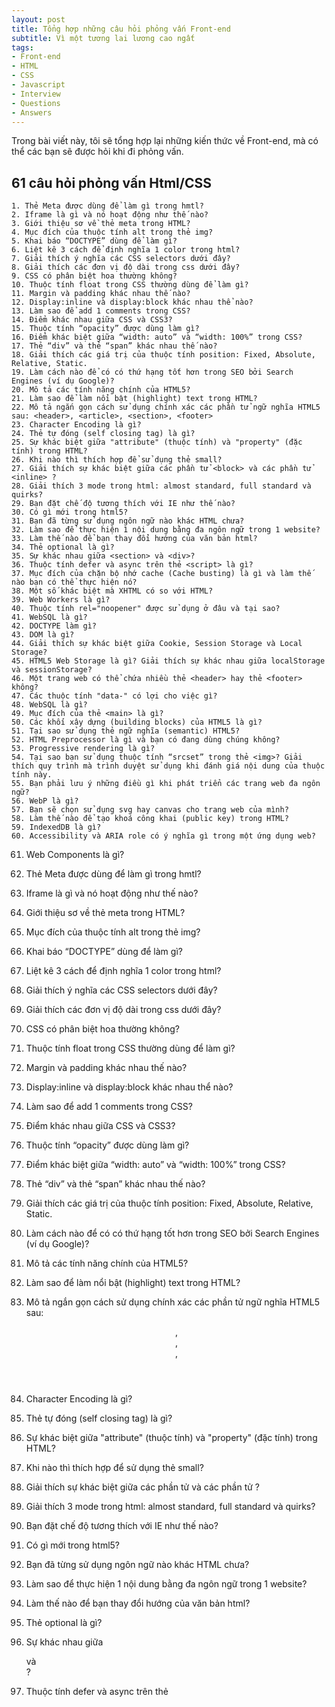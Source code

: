 ```yaml
---
layout: post
title: Tổng hợp những câu hỏi phỏng vấn Front-end
subtitle: Vì một tương lai lương cao ngất
tags:
- Front-end
- HTML
- CSS
- Javascript
- Interview
- Questions
- Answers
---
```

Trong bài viết này, tôi sẽ tổng hợp lại những kiến thức về Front-end, mà có thể các bạn sẽ được hỏi khi đi phỏng vấn.

## 61 câu hỏi phỏng vấn Html/CSS
    1. Thẻ Meta được dùng để làm gì trong hmtl?
    2. Iframe là gì và nó hoạt động như thế nào?
    3. Giới thiệu sơ về thẻ meta trong HTML?
    4. Mục đích của thuộc tính alt trong thẻ img?
    5. Khai báo “DOCTYPE” dùng để làm gì?
    6. Liệt kê 3 cách để định nghĩa 1 color trong html?
    7. Giải thích ý nghĩa các CSS selectors dưới đây?
    8. Giải thích các đơn vị độ dài trong css dưới đây?
    9. CSS có phân biệt hoa thường không?
    10. Thuộc tính float trong CSS thường dùng để làm gì?
    11. Margin và padding khác nhau thế nào?
    12. Display:inline và display:block khác nhau thể nào?
    13. Làm sao để add 1 comments trong CSS?
    14. Điểm khác nhau giữa CSS và CSS3?
    15. Thuộc tính “opacity” được dùng làm gì?
    16. Điểm khác biệt giữa “width: auto” và “width: 100%” trong CSS?
    17. Thẻ “div” và thẻ “span” khác nhau thế nào?
    18. Giải thích các giá trị của thuộc tính position: Fixed, Absolute, Relative, Static.
    19. Làm cách nào để có có thứ hạng tốt hơn trong SEO bởi Search Engines (ví dụ Google)?
    20. Mô tả các tính năng chính của HTML5?
    21. Làm sao để làm nổi bật (highlight) text trong HTML?
    22. Mô tả ngắn gọn cách sử dụng chính xác các phần tử ngữ nghĩa HTML5 sau: <header>, <article>, <section>, <footer>
    23. Character Encoding là gì?
    24. Thẻ tự đóng (self closing tag) là gì?
    25. Sự khác biệt giữa "attribute" (thuộc tính) và "property" (đặc tính) trong HTML?
    26. Khi nào thì thích hợp để sử dụng thẻ small?
    27. Giải thích sự khác biệt giữa các phần tử <block> và các phần tử <inline> ?
    28. Giải thích 3 mode trong html: almost standard, full standard và quirks?
    29. Bạn đặt chế độ tương thích với IE như thế nào?
    30. Có gì mới trong html5?
    31. Bạn đã từng sử dụng ngôn ngữ nào khác HTML chưa?
    32. Làm sao để thực hiện 1 nội dung bằng đa ngôn ngữ trong 1 website?
    33. Làm thế nào để bạn thay đổi hướng của văn bản html?
    34. Thẻ optional là gì?
    35. Sự khác nhau giữa <section> và <div>?
    36. Thuộc tính defer và async trên thẻ <script> là gì?
    37. Mục đích của chặn bộ nhớ cache (Cache busting) là gì và làm thế nào bạn có thể thực hiện nó?
    38. Một số khác biệt mà XHTML có so với HTML?
    39. Web Workers là gì?
    40. Thuộc tính rel="noopener" được sử dụng ở đâu và tại sao?
    41. WebSQL là gì?
    42. DOCTYPE làm gì?
    43. DOM là gì?
    44. Giải thích sự khác biệt giữa Cookie, Session Storage và Local Storage?
    45. HTML5 Web Storage là gì? Giải thích sự khác nhau giữa localStorage và sessionStorage?
    46. Một trang web có thể chứa nhiều thẻ <header> hay thẻ <footer> không?
    47. Các thuộc tính "data-" có lợi cho việc gì?
    48. WebSQL là gì?
    49. Mục đích của thẻ <main> là gì?
    50. Các khối xây dựng (building blocks) của HTML5 là gì?
    51. Tại sao sử dụng thẻ ngữ nghĩa (semantic) HTML5?
    52. HTML Preprocessor là gì và bạn có đang dùng chúng không?
    53. Progressive rendering là gì?
    54. Tại sao bạn sử dụng thuộc tính “srcset” trong thẻ <img>? Giải thích quy trình mà trình duyệt sử dụng khi đánh giá nội dung của thuộc tính này. 
    55. Bạn phải lưu ý những điều gì khi phát triển các trang web đa ngôn ngữ?
    56. WebP là gì?
    57. Bạn sẽ chọn sử dụng svg hay canvas cho trang web của mình?
    58. Làm thế nào để tạo khoá công khai (public key) trong HTML?
    59. IndexedDB là gì?
    60. Accessibility và ARIA role có ý nghĩa gì trong một ứng dụng web?
61. Web Components là gì?

1. Thẻ Meta được dùng để làm gì trong hmtl?
2. Iframe là gì và nó hoạt động như thế nào?
3. Giới thiệu sơ về thẻ meta trong HTML?
4. Mục đích của thuộc tính alt trong thẻ img?
5. Khai báo “DOCTYPE” dùng để làm gì?
6. Liệt kê 3 cách để định nghĩa 1 color trong html?
7. Giải thích ý nghĩa các CSS selectors dưới đây?
8. Giải thích các đơn vị độ dài trong css dưới đây?
9. CSS có phân biệt hoa thường không?
10. Thuộc tính float trong CSS thường dùng để làm gì?
11. Margin và padding khác nhau thế nào?
12. Display:inline và display:block khác nhau thể nào?
13. Làm sao để add 1 comments trong CSS?
14. Điểm khác nhau giữa CSS và CSS3?
15. Thuộc tính “opacity” được dùng làm gì?
16. Điểm khác biệt giữa “width: auto” và “width: 100%” trong CSS?
17. Thẻ “div” và thẻ “span” khác nhau thế nào?
18. Giải thích các giá trị của thuộc tính position: Fixed, Absolute, Relative, Static.
19. Làm cách nào để có có thứ hạng tốt hơn trong SEO bởi Search Engines (ví dụ Google)?
20. Mô tả các tính năng chính của HTML5?
21. Làm sao để làm nổi bật (highlight) text trong HTML?
22. Mô tả ngắn gọn cách sử dụng chính xác các phần tử ngữ nghĩa HTML5 sau: <header>, <article>, <section>, <footer>
23. Character Encoding là gì?
24. Thẻ tự đóng (self closing tag) là gì?
25. Sự khác biệt giữa "attribute" (thuộc tính) và "property" (đặc tính) trong HTML?
26. Khi nào thì thích hợp để sử dụng thẻ small?
27. Giải thích sự khác biệt giữa các phần tử <block> và các phần tử <inline> ?
28. Giải thích 3 mode trong html: almost standard, full standard và quirks?
29. Bạn đặt chế độ tương thích với IE như thế nào?
30. Có gì mới trong html5?
31. Bạn đã từng sử dụng ngôn ngữ nào khác HTML chưa?
32. Làm sao để thực hiện 1 nội dung bằng đa ngôn ngữ trong 1 website?
33. Làm thế nào để bạn thay đổi hướng của văn bản html?
34. Thẻ optional là gì?
35. Sự khác nhau giữa <section> và <div>?
36. Thuộc tính defer và async trên thẻ <script> là gì?
37. Mục đích của chặn bộ nhớ cache (Cache busting) là gì và làm thế nào bạn có thể thực hiện nó?
38. Một số khác biệt mà XHTML có so với HTML?
39. Web Workers là gì?
40. Thuộc tính rel="noopener" được sử dụng ở đâu và tại sao?
41. WebSQL là gì?
42. DOCTYPE làm gì?
43. DOM là gì?
44. Giải thích sự khác biệt giữa Cookie, Session Storage và Local Storage?
45. HTML5 Web Storage là gì? Giải thích sự khác nhau giữa localStorage và sessionStorage?
46. Một trang web có thể chứa nhiều thẻ <header> hay thẻ <footer> không?
47. Các thuộc tính "data-" có lợi cho việc gì?
48. WebSQL là gì?
49. Mục đích của thẻ <main> là gì?
50. Các khối xây dựng (building blocks) của HTML5 là gì?
51. Tại sao sử dụng thẻ ngữ nghĩa (semantic) HTML5?
52. HTML Preprocessor là gì và bạn có đang dùng chúng không?
53. Progressive rendering là gì?
54. Tại sao bạn sử dụng thuộc tính “srcset” trong thẻ <img>? Giải thích quy trình mà trình duyệt sử dụng khi đánh giá nội dung của thuộc tính này. 
55. Bạn phải lưu ý những điều gì khi phát triển các trang web đa ngôn ngữ?
56. WebP là gì?
57. Bạn sẽ chọn sử dụng svg hay canvas cho trang web của mình?
58. Làm thế nào để tạo khoá công khai (public key) trong HTML?
59. IndexedDB là gì?
60. Accessibility và ARIA role có ý nghĩa gì trong một ứng dụng web?
61. Web Components là gì?






Tham khảo:
- [61 câu hỏi phỏng vấn Html/CSS](https://www.phongvanit.com/ky-nang/htmlcss-1007)
- [42 câu hỏi phỏng vấn Javascript](https://www.phongvanit.com/ky-nang/javascript-1000)

